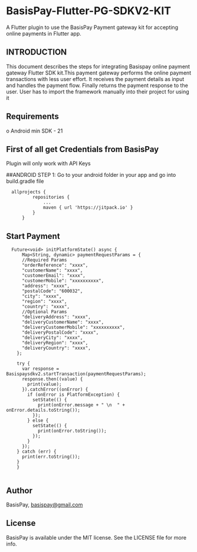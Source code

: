 # BasisPay-Flutter-PG-SDKV2-KIT
A Flutter plugin to use the BasisPay Payment gateway kit for accepting online payments in Flutter app.


## INTRODUCTION
This document describes the steps for integrating Basispay online payment gateway Flutter SDK kit.This payment gateway performs the online payment transactions with less user effort. It receives the payment details as input and handles the payment flow. Finally returns the payment response to the user. User has to import the framework manually into their project for using it

## Requirements
o Android min SDK - 21

## First of all get Credentials from BasisPay
Plugin will only work with API Keys 

##ANDROID
STEP 1:
Go to your android folder in your app and go into build.gradle file
```
  allprojects {
          repositories {
              ...
              maven { url 'https://jitpack.io' }
          }
      }
  ``` 
## Start Payment
```
  Future<void> initPlatformState() async {
      Map<String, dynamic> paymentRequestParams = {
      //Required Params
      "orderReference": "xxxx",
      "customerName": "xxxx",
      "customerEmail": "xxxx",
      "customerMobile": "xxxxxxxxxx",
      "address": "xxxx",
      "postalCode": "600032",
      "city": "xxxx",
      "region": "xxxx",
      "country": "xxxx",
      //Optional Params
      "deliveryAddress": "xxxx",
      "deliveryCustomerName": "xxxx",
      "deliveryCustomerMobile": "xxxxxxxxxx",
      "deliveryPostalCode": "xxxx",
      "deliveryCity": "xxxx",
      "deliveryRegion": "xxxx",
      "deliveryCountry": "xxxx",
    };

    try {
      var response = Basispaysdkv2.startTransaction(paymentRequestParams);
      response.then((value) {
        print(value);
      }).catchError((onError) {
        if (onError is PlatformException) {
          setState(() {
            print(onError.message + " \n  " + onError.details.toString());
          });
        } else {
          setState(() {
            print(onError.toString());
          });
        }
      });
    } catch (err) {
      print(err.toString());
    }
    }
  
  ``` 

## Author

BasisPay, basispay@gmail.com

## License

BasisPay is available under the MIT license. See the LICENSE file for more info.


